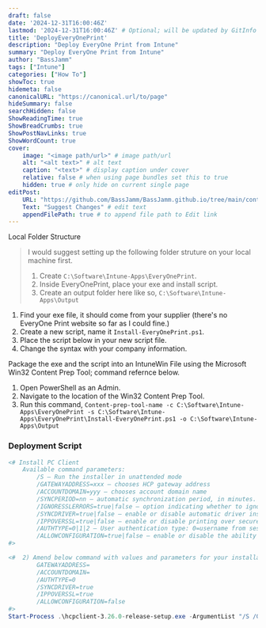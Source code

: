 ```yaml
---
draft: false
date: '2024-12-31T16:00:46Z'
lastmod: '2024-12-31T16:00:46Z' # Optional; will be updated by GitInfo if enabled
title: 'DeployEveryOnePrint'
description: "Deploy EveryOne Print from Intune"
summary: "Deploy EveryOne Print from Intune"
author: "BassJamm"
tags: ["Intune"]
categories: ["How To"]
showToc: true
hidemeta: false
canonicalURL: "https://canonical.url/to/page"
hideSummary: false
searchHidden: false
ShowReadingTime: true
ShowBreadCrumbs: true
ShowPostNavLinks: true
ShowWordCount: true
cover:
    image: "<image path/url>" # image path/url
    alt: "<alt text>" # alt text
    caption: "<text>" # display caption under cover
    relative: false # when using page bundles set this to true
    hidden: true # only hide on current single page
editPost:
    URL: "https://github.com/BassJamm/BassJamm.github.io/tree/main/content"
    Text: "Suggest Changes" # edit text
    appendFilePath: true # to append file path to Edit link
---
```

Local Folder Structure
>
> I would suggest setting up the following folder struture on your local machine first.
>
>1. Create `C:\Software\Intune-Apps\EveryOnePrint`.
>2. Inside EveryOnePrint, place your exe and install script.
>3. Create an output folder here like so, `C:\Software\Intune-Apps\Output`


1. Find your exe file, it should come from your supplier (there's no EveryOne Print website so far as I could fine.)
2. Create a new script, name it `Install-EveryOnePrint.ps1`.
3. Place the script below in your new script file.
4. Change the syntax with your company information.

Package the exe and the script into an IntuneWin File using the Microsoft Win32 Content Prep Tool; command refernce below.

1. Open PowerShell as an Admin.
2. Navigate to the location of the Win32 Content Prep Tool.
3. Run this command, `Content-prep-tool-name -c C:\Software\Intune-Apps\EveryOnePrint -s C:\Software\Intune-Apps\EveryOnePrint\Install-EveryOnePrint.ps1 -o C:\Software\Intune-Apps\Output`

### Deployment Script

```powershell showLineNumbers
<# Install PC Client
    Available command parameters:
        /S – Run the installer in unattended mode
        /GATEWAYADDRESS=xxx – chooses HCP gateway address
        /ACCOUNTDOMAIN=yyy – chooses account domain name
        /SYNCPERIOD=nn – automatic synchronization period, in minutes. The default period is 60 minutes
        /IGNORESSLERRORS=true|false – option indicating whether to ignore any errors related to SSL handshake (for example wrong certificate or host name). The default value is false
        /SYNCDRIVER=true|false – enable or disable automatic driver installation. Disabling assumes the user is responsible for the driver install. The default value is true
        /IPPOVERSSL=true|false – enable or disable printing over secure SSL connection. The default value is false
        /AUTHTYPE=0|1|2 – User authentication type: 0=username from session (default), 1=user name from session + domain name, 2=manual login, 3=UserPrincipalName
        /ALLOWCONFIGURATION=true|false – enable or disable the ability for the end-user to configure the PC client after installation. The default value is true
#>

<#  2) Amend below command with values and parameters for your installation:
        GATEWAYADDRESS=
        /ACCOUNTDOMAIN=
        /AUTHTYPE=0
        /SYNCDRIVER=true
        /IPPOVERSSL=true
        /ALLOWCONFIGURATION=false
#>
Start-Process .\hcpclient-3.26.0-release-setup.exe -ArgumentList "/S /GATEWAYADDRESS="<# Look in notes above#>" /ACCOUNTDOMAIN="<# Look in notes above#>" /AUTHTYPE=0 /SYNCDRIVER=true /IPPOVERSSL=true /ALLOWCONFIGURATION=false" -Verb RunAs
```
